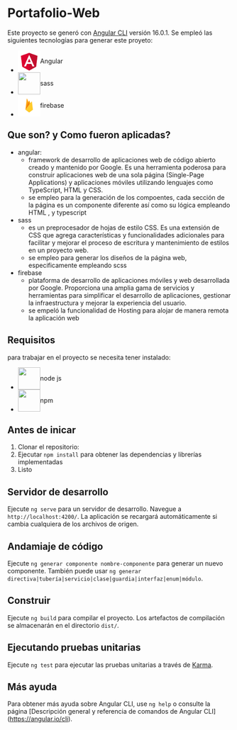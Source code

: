 # Portafolio-Web

Este proyecto se generó con [Angular CLI](https://github.com/angular/angular-cli) versión 16.0.1.
Se empleó las siguientes tecnologías para generar este proyeto:
- <div style="display:flex; align-items:center; flex-direction:row;"><img src="src/assets/techlogos/angular.png" alt="" width="50" height="50"> <p>Angular</p></div> 
- <div style="display:flex; align-items:center; flex-direction:row;"><img src="https://upload.wikimedia.org/wikipedia/commons/thumb/9/96/Sass_Logo_Color.svg/2560px-Sass_Logo_Color.svg.png" alt="" width="50" height="50"> <p>sass</p></div>
- <div style="display:flex; align-items:center; flex-direction:row;"><img src="src/assets/techlogos/firebase.png" alt="" width="50" height="50"> <p>firebase</p></div>
## Que son? y Como fueron aplicadas?
- angular: 
  - framework de desarrollo de aplicaciones web de código abierto creado y mantenido por Google. Es una herramienta poderosa para construir aplicaciones web de una sola página (Single-Page Applications) y aplicaciones móviles utilizando lenguajes como TypeScript, HTML y CSS.
  - se empleo para la generación de los compoentes, cada sección de la página es un componente diferente así como su lógica empleando HTML , y typescript
- sass
  - es un preprocesador de hojas de estilo CSS. Es una extensión de CSS que agrega características y funcionalidades adicionales para facilitar y mejorar el proceso de escritura y mantenimiento de estilos en un proyecto web.
  - se empleo para generar los diseños de la página web, especificamente empleando scss
- firebase
  - plataforma de desarrollo de aplicaciones móviles y web desarrollada por Google. Proporciona una amplia gama de servicios y herramientas para simplificar el desarrollo de aplicaciones, gestionar la infraestructura y mejorar la experiencia del usuario. 
  - se empeló la funcionalidad de Hosting para alojar de manera remota la aplicación web   
## Requisitos
para trabajar en el proyecto se necesita tener instalado: 
- <div style="display:flex; align-items:center; flex-direction:row;"><img src="https://cdn.freebiesupply.com/logos/thumbs/2x/nodejs-1-logo.png" alt="" width="50" height="50"> <p>node js</p></div>
- <div style="display:flex; align-items:center; flex-direction:row;"><img src="https://raw.githubusercontent.com/gilbarbara/logos/master/logos/npm-icon.svg" alt="" width="50" height="50"> <p>npm</p></div>

## Antes de inicar
1. Clonar el repositorio: 
2. Ejecutar ```npm install``` para obtener las dependencias y librerías implementadas
3. Listo

## Servidor de desarrollo

Ejecute `ng serve` para un servidor de desarrollo. Navegue a `http://localhost:4200/`. La aplicación se recargará automáticamente si cambia cualquiera de los archivos de origen.

## Andamiaje de código

Ejecute `ng generar componente nombre-componente` para generar un nuevo componente. También puede usar `ng generar directiva|tubería|servicio|clase|guardia|interfaz|enum|módulo`.

## Construir

Ejecute `ng build` para compilar el proyecto. Los artefactos de compilación se almacenarán en el directorio `dist/`.

## Ejecutando pruebas unitarias

Ejecute `ng test` para ejecutar las pruebas unitarias a través de [Karma](https://karma-runner.github.io).

## Más ayuda

Para obtener más ayuda sobre Angular CLI, use `ng help` o consulte la página [Descripción general y referencia de comandos de Angular CLI] (https://angular.io/cli).
